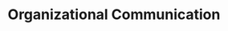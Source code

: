 ---
title: Organizational Communication
number: CAS 352
academic-home: other
course-type: [Supporting, General Education]
pre-req: CAS 100
description: This course examines the function and structure of communication in both formal and informal situations.
bulletin-link: http://bulletins.psu.edu/undergrad/courses/C/cas/352
pathway-list: [Generalist, Video Production, Digital Design, Interactive Media Developer, Media for Civic Engagement]
---